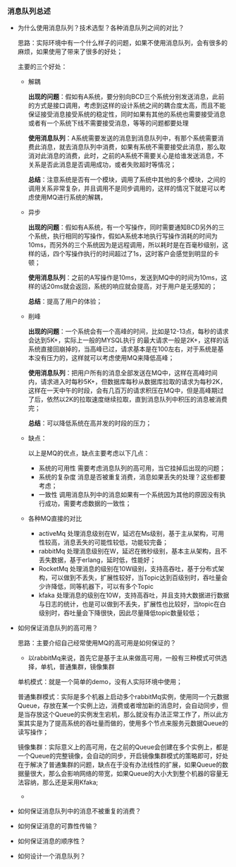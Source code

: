 ### 消息队列总述

- 为什么使用消息队列？技术选型？各种消息队列之间的对比？

  思路：实际环境中有一个什么样子的问题，如果不使用消息队列，会有很多的麻烦，如果使用了带来了很多的好处；

  主要的三个好处：

  - 解耦

    **出现的问题**：假如有A系统，要分别向BCD三个系统分别发送消息，此前的方式是接口调用，考虑到这样的设计系统之间的耦合度太高，而且不能保证接受消息接受系统的稳定性，同时如果有其他的系统也需要接受消息或者有一个系统下线不需要接受消息，等等的问题都要处理

    **使用消息队列**：A系统需要发送的消息到消息队列中，有那个系统需要消费此消息，就去消息队列中消费，如果有系统不需要接受此消息，那么取消对此消息的消费，此时，之前的A系统不需要关心是给谁发送消息，不关系是否此消息是否调用成功，或者失败超时等情况；

    **总结**：注意系统是否有一个模块，调用了系统中其他的多个模块，之间的调用关系非常复杂，并且调用不是同步调用的，这样的情况下就是可以考虑使用MQ进行系统的解耦，

  - 异步

    **出现的问题**：假如有A系统，有一个写操作，同时需要通知BCD另外的三个系统，执行相同的写操作，假如A系统本地执行写操作消耗的时间为10ms，而另外的三个系统因为是远程调用，所以耗时是在百毫秒级别，这样的话，四个写操作执行的时间超过了1s，这时客户会感觉到明显的卡顿；

    **使用消息队列**：之前的A写操作是10ms，发送到MQ中的时间为10ms，这样的话20ms就会返回，系统的响应就会提高，对于用户是无感知的；

    **总结**：提高了用户的体验；

  - 削峰

    **出现的问题**：一个系统会有一个高峰的时间，比如是12-13点，每秒的请求会达到5K+，实际上一般的MYSQL执行 的最大请求一般是2K+，这样的话系统直接回崩掉的，当高峰已过，请求基本是在100左右，对于系统是基本没有压力的，这样就可以考虑使用MQ来降低高峰；

    **使用消息队列**：把用户所有的消息全部发送在MQ中，这样在高峰时间内，请求进入时每秒5K+，但数据库每秒从数据库拉取的请求为每秒2K，这样在一天中午的时段，会有几百万的请求积压在MQ中，但是高峰期过了后，依然以2K的拉取速度继续拉取，直到消息队列中积压的消息被消费完；

    **总结**：可以降低系统在高并发的时段的压力；

  - 缺点：

    以上是MQ的优点，缺点主要考虑以下几点：

    - 系统的可用性     需要考虑消息队列的高可用，当它挂掉后出现的问题；
    - 系统的复杂度     消息是否被重复消费，消息如果丢失的处理？这些都要考虑；
    - 一致性     调用消息队列中的消息如果有一个系统因为其他的原因没有执行成功，需要考虑数据的一致性；

  - 各种MQ直接的对比

    - activeMq     处理消息级别在W，延迟在Ms级别，基于主从架构，可用性较高，消息丢失的可能性较低，功能较完备；
    - rabbitMq      处理消息级别在W，延迟在微秒级别，基本主从架构，且不丢失数据，基于erlang，延时低，性能好；
    - RocketMq    处理消息的级别在10W级别，支持高吞吐，基于分布式架构，可以做到不丢失，扩展性较好，当Topic达到百级别时，吞吐量会少许降低，同等机器下，可以有多个Topic
    - kfaka    处理消息的级别在10W，支持高吞吐，并且支持大数据进行数据与日志的统计，也是可以做到不丢失，扩展性也比较好，当topic在白级别时，吞吐量会下降很快，因此尽量降低topic数量较低；

- 如何保证消息队列的高可用？

  思路：主要介绍自己经常使用MQ的高可用是如何保证的？

  - 以rabbitMq来说，首先它是基于主从来做高可用，一般有三种模式可供选择，单机，普通集群，镜像集群

  单机模式：就是一个简单的demo，没有人实际环境中使用；

  普通集群模式：实际是多个机器上启动多个rabbitMq实例，使用同一个元数据Queue，存放在某一个实例上边，消费或者增加新的消息时，会自动同步，但是当存放这个Queue的实例发生宕机，那么就没有办法正常工作了，所以此方案其实是为了提高系统的吞吐量而做的，使用多个节点来服务元数据Queue的读写操作；

  镜像集群：实际意义上的高可用，在之前的Queue会创建在多个实例上，都是一个Queue的完整镜像，会自动的同步，开启镜像集群模式的策略即可，好处在于解决了普通集群的问题，缺点在于没有办法线性的扩展，如果Queue的数据量很大，那么会影响网络的带宽，如果Queue的大小大到整个机器的容量无法容纳，那么还是采用Kfaka;

  - 

- 如何保证消息队列中的消息不被重复的消费？

- 如何保证消息的可靠性传输？

- 如何保证消息的顺序性？

- 如何设计一个消息队列？